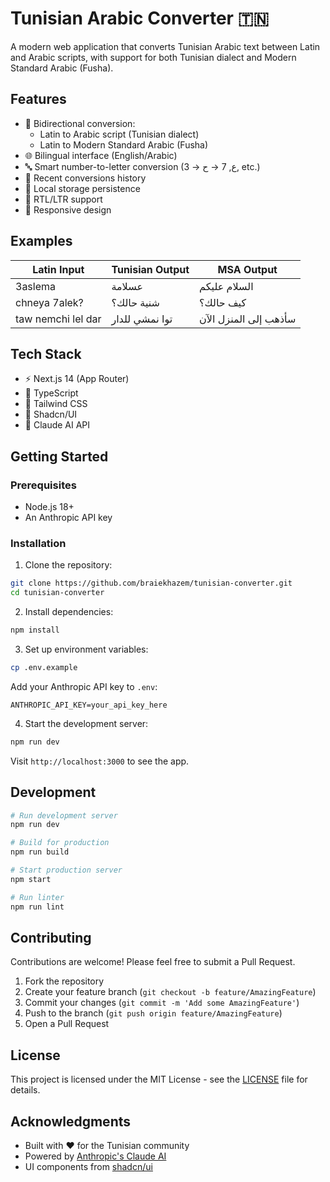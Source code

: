 # Tunisian Arabic Converter 🇹🇳

A modern web application that converts Tunisian Arabic text between Latin and Arabic scripts, with support for both Tunisian dialect and Modern Standard Arabic (Fusha).

## Features

- 🔄 Bidirectional conversion:
  - Latin to Arabic script (Tunisian dialect)
  - Latin to Modern Standard Arabic (Fusha)
- 🌐 Bilingual interface (English/Arabic)
- 🔤 Smart number-to-letter conversion (3 → ع, 7 → ح, etc.)
- 📝 Recent conversions history
- 💾 Local storage persistence
- 🌙 RTL/LTR support
- 📱 Responsive design

## Examples

| Latin Input        | Tunisian Output | MSA Output            |
| ------------------ | --------------- | --------------------- |
| 3aslema            | عسلامة          | السلام عليكم          |
| chneya 7alek?      | شنية حالك؟      | كيف حالك؟             |
| taw nemchi lel dar | توا نمشي للدار  | سأذهب إلى المنزل الآن |

## Tech Stack

- ⚡ Next.js 14 (App Router)
- 🔷 TypeScript
- 🎨 Tailwind CSS
- 🧩 Shadcn/UI
- 🤖 Claude AI API

## Getting Started

### Prerequisites

- Node.js 18+
- An Anthropic API key

### Installation

1. Clone the repository:

```bash
git clone https://github.com/braiekhazem/tunisian-converter.git
cd tunisian-converter
```

2. Install dependencies:

```bash
npm install
```

3. Set up environment variables:

```bash
cp .env.example
```

Add your Anthropic API key to `.env`:

```env
ANTHROPIC_API_KEY=your_api_key_here
```

4. Start the development server:

```bash
npm run dev
```

Visit `http://localhost:3000` to see the app.

## Development

```bash
# Run development server
npm run dev

# Build for production
npm run build

# Start production server
npm start

# Run linter
npm run lint
```

## Contributing

Contributions are welcome! Please feel free to submit a Pull Request.

1. Fork the repository
2. Create your feature branch (`git checkout -b feature/AmazingFeature`)
3. Commit your changes (`git commit -m 'Add some AmazingFeature'`)
4. Push to the branch (`git push origin feature/AmazingFeature`)
5. Open a Pull Request

## License

This project is licensed under the MIT License - see the [LICENSE](LICENSE) file for details.

## Acknowledgments

- Built with ❤️ for the Tunisian community
- Powered by [Anthropic's Claude AI](https://www.anthropic.com/)
- UI components from [shadcn/ui](https://ui.shadcn.com/)
